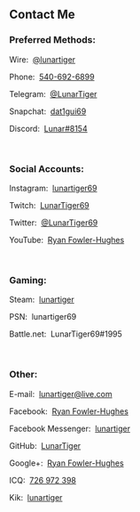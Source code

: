 <h2 id="contact">Contact Me</h2>
<h3>Preferred Methods:</h3>
<p id="wire">Wire:&nbsp;&nbsp;<a href="https://wire.com/download/" target="_blank">@lunartiger</a></p>
<p id="phone">Phone:&nbsp;&nbsp;<a href="tel:+15406926899">540-692-6899</a></p>
<p id="telegram">Telegram:&nbsp;&nbsp;<a href="https://t.me/LunarTiger" target="_blank">@LunarTiger</a></p>
<p id="snapchat">Snapchat:&nbsp;&nbsp;<a href="https://www.snapchat.com/add/dat1gui69" target="_blank">dat1gui69</a></p>
<p id="discord">Discord:&nbsp;&nbsp;<a href="https://discordapp.com/users/206291426932293634" target="_blank">Lunar#8154</a></p>
<!--<p id="discordserver">Discord Server:&nbsp;&nbsp;<a href="https://discord.me/lunatics" target="_blank">Lunatics</a></p>-->
<br>
<h3>Social Accounts:</h3>
<p id="instagram">Instagram:&nbsp;&nbsp;<a href="https://www.instagram.com/lunartiger69/" target="_blank">lunartiger69</a></p>
<p id="twitch">Twitch:&nbsp;&nbsp;<a href="https://www.twitch.tv/lunartiger69" target="_blank">LunarTiger69</a></p>
<p id="twitter">Twitter:&nbsp;&nbsp;<a href="https://twitter.com/LunarTiger69" target="_blank">@LunarTiger69</a></p>
<p id="youtube">YouTube:&nbsp;&nbsp;<a href="https://www.youtube.com/user/69lunartiger" target="_blank">Ryan Fowler-Hughes</a></p>
<br>
<h3>Gaming:</h3>
<p id="steam">Steam:&nbsp;&nbsp;<a href="http://steamcommunity.com/id/lunartiger" target="_blank">lunartiger</a></p>
<p id="psn">PSN:&nbsp;&nbsp;<a>lunartiger69</a></p>
<p id="battlenet">Battle.net:&nbsp;&nbsp;<a>LunarTiger69#1995</a></p>
<br>
<h3>Other:</h3>
<p id="email">E-mail:&nbsp;&nbsp;<a href="mailto:lunartiger@live.com" target="_top">lunartiger@live.com</a></p>
<p id="facebook">Facebook:&nbsp;&nbsp;<a href="https://www.facebook.com/lunartiger" target="_blank">Ryan Fowler-Hughes</a></p>
<p id="fbmessenger">Facebook Messenger:&nbsp;&nbsp;<a href="https://m.me/lunartiger" target="_blank">lunartiger</a></p>
<p id="github">GitHub:&nbsp;&nbsp;<a href="https://github.com/LunarTiger" target="_blank">LunarTiger</a></p>
<p id="google">Google+:&nbsp;&nbsp;<a href="https://plus.google.com/+RyanFowlerHughes" target="_blank">Ryan Fowler-Hughes</a></p>
<p id="icq">ICQ:&nbsp;&nbsp;<a href="https://icq.com/people/726972398" target="_blank">726 972 398</a></p>
<p id="kik">Kik:&nbsp;&nbsp;<a href="https://kik.me/lunartiger" target="_blank">lunartiger</a></p>
